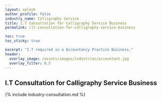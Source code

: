 ```yaml
---
layout: splash 
author_profile: false 
industry_name: Calligraphy Service
title: I.T Consultation for Calligraphy Service Business
permalink: /it-consultation-for-calligraphy-service-business

toc: true
toc_sticky: true

excerpt: "I.T required in a Accountancy Practice Business."
header:
  overlay_image: /assets/images/industries/accountant.jpg
  overlay_filter: 0.5 
---
```


## I.T Consultation for Calligraphy Service Business

{% include industry-consultation.md %}
